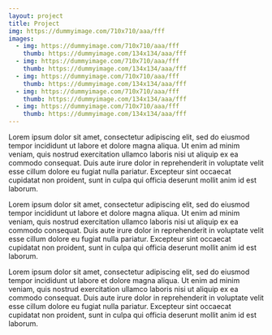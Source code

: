 ```yaml
---
layout: project
title: Project
img: https://dummyimage.com/710x710/aaa/fff
images:
  - img: https://dummyimage.com/710x710/aaa/fff
    thumb: https://dummyimage.com/134x134/aaa/fff
  - img: https://dummyimage.com/710x710/aaa/fff
    thumb: https://dummyimage.com/134x134/aaa/fff
  - img: https://dummyimage.com/710x710/aaa/fff
    thumb: https://dummyimage.com/134x134/aaa/fff
  - img: https://dummyimage.com/710x710/aaa/fff
    thumb: https://dummyimage.com/134x134/aaa/fff
  - img: https://dummyimage.com/710x710/aaa/fff
    thumb: https://dummyimage.com/134x134/aaa/fff
---
```


Lorem ipsum dolor sit amet, consectetur adipiscing elit, sed do eiusmod tempor incididunt ut labore et dolore magna aliqua. Ut enim ad minim veniam, quis nostrud exercitation ullamco laboris nisi ut aliquip ex ea commodo consequat. Duis aute irure dolor in reprehenderit in voluptate velit esse cillum dolore eu fugiat nulla pariatur. Excepteur sint occaecat cupidatat non proident, sunt in culpa qui officia deserunt mollit anim id est laborum.

Lorem ipsum dolor sit amet, consectetur adipiscing elit, sed do eiusmod tempor incididunt ut labore et dolore magna aliqua. Ut enim ad minim veniam, quis nostrud exercitation ullamco laboris nisi ut aliquip ex ea commodo consequat. Duis aute irure dolor in reprehenderit in voluptate velit esse cillum dolore eu fugiat nulla pariatur. Excepteur sint occaecat cupidatat non proident, sunt in culpa qui officia deserunt mollit anim id est laborum.

Lorem ipsum dolor sit amet, consectetur adipiscing elit, sed do eiusmod tempor incididunt ut labore et dolore magna aliqua. Ut enim ad minim veniam, quis nostrud exercitation ullamco laboris nisi ut aliquip ex ea commodo consequat. Duis aute irure dolor in reprehenderit in voluptate velit esse cillum dolore eu fugiat nulla pariatur. Excepteur sint occaecat cupidatat non proident, sunt in culpa qui officia deserunt mollit anim id est laborum.
